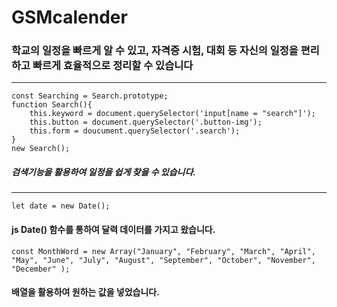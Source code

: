 # GSMcalender
### 학교의 일정을 빠르게 알 수 있고, 자격증 시험, 대회 등 자신의 일정을 편리하고 빠르게 효율적으로 정리할 수 있습니다

* * *

```
const Searching = Search.prototype;
function Search(){
    this.keyword = document.querySelector('input[name = "search"]');
    this.button = document.querySelector('.button-img');
    this.form = doucument.querySelector('.search');
}
new Search();
```
##### 검색기능을 활용하여 일정을 쉽게 찾을 수 있습니다.
* * *

```
let date = new Date();

```

#### js Date() 함수를 통하여 달력 데이터를 가지고 왔습니다.

```
const MonthWord = new Array("January", "February", "March", "April", "May", "June", "July", "August", "September", "October", "November", "December" );
```

#### 배열을 활용하여 원하는 값을 넣었습니다.



